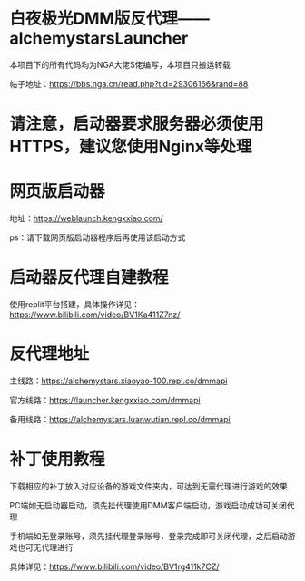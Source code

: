 # 白夜极光DMM版反代理——alchemystarsLauncher
本项目下的所有代码均为NGA大佬S佬编写，本项目只搬运转载

帖子地址：https://bbs.nga.cn/read.php?tid=29306166&rand=88

# 请注意，启动器要求服务器必须使用HTTPS，建议您使用Nginx等处理

# 网页版启动器
地址：https://weblaunch.kengxxiao.com/

ps：请下载网页版启动器程序后再使用该启动方式

# 启动器反代理自建教程
使用replit平台搭建，具体操作详见：https://www.bilibili.com/video/BV1Ka411Z7nz/

# 反代理地址
主线路：https://alchemystars.xiaoyao-100.repl.co/dmmapi

官方线路：https://launcher.kengxxiao.com/dmmapi

备用线路：https://alchemystars.luanwutian.repl.co/dmmapi

# 补丁使用教程
下载相应的补丁放入对应设备的游戏文件夹内，可达到无需代理进行游戏的效果

PC端如无启动器启动，须先挂代理使用DMM客户端启动，游戏启动成功可关闭代理

手机端如无登录账号，须先挂代理登录账号，登录完成即可关闭代理，之后启动游戏也可无代理进行

具体详见：https://www.bilibili.com/video/BV1rg411k7CZ/
